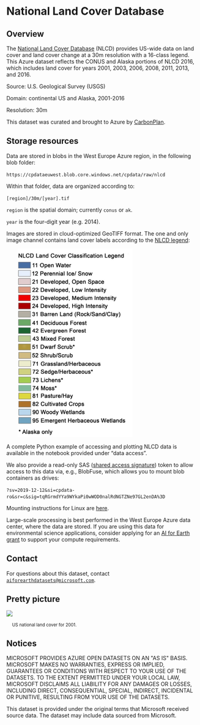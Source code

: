 # National Land Cover Database

## Overview

The [National Land Cover Database](https://www.mrlc.gov/national-land-cover-database-nlcd-2016) (NLCD) provides US-wide data on land cover and land cover change at a 30m resolution with a 16-class legend.  This Azure dataset reflects the CONUS and Alaska portions of NLCD 2016, which includes land cover for years 2001, 2003, 2006, 2008, 2011, 2013, and 2016.  

Source: U.S. Geological Survey (USGS)

Domain: continental US and Alaska, 2001-2016

Resolution: 30m

This dataset was curated and brought to Azure by [CarbonPlan](https://carbonplan.org/).


## Storage resources

Data are stored in blobs in the West Europe Azure region, in the following blob folder:

`https://cpdataeuwest.blob.core.windows.net/cpdata/raw/nlcd`

Within that folder, data are organized according to:

`[region]/30m/[year].tif`

`region` is the spatial domain; currently `conus` or `ak`.

`year` is the four-digit year (e.g. 2014).

Images are stored in cloud-optimized GeoTIFF format.  The one and only image channel contains land cover labels according to the [NLCD legend](https://www.mrlc.gov/data/legends/national-land-cover-database-2016-nlcd2016-legend):

<img src="nlcd_color_labels.jpg" style="margin-left:30px;width:300px;"/>

A complete Python example of accessing and plotting NLCD data is available in the notebook provided under &ldquo;data access&rdquo;.

We also provide a read-only SAS (<a href="https://docs.microsoft.com/en-us/azure/storage/common/storage-sas-overview">shared access signature</a>) token to allow access to this data via, e.g., BlobFuse, which allows you to mount blob containers as drives:

`?sv=2019-12-12&si=cpdata-ro&sr=c&sig=tqRGrmdYYa9WYkaPi0wWOD0nalRdNGTZNe97GL2enDA%3D`

Mounting instructions for Linux are [here](https://docs.microsoft.com/en-us/azure/storage/blobs/storage-how-to-mount-container-linux).

Large-scale processing is best performed in the West Europe Azure data center, where the data are stored.  If you are using this data for environmental science applications, consider applying for an [AI for Earth grant](http://aka.ms/ai4egrants) to support your compute requirements.


## Contact

For questions about this dataset, contact [`aiforearthdatasets@microsoft.com`](mailto:aiforearthdatasets@microsoft.com?subject=nlcd%20question).


## Pretty picture

<img src="https://ai4edatasetspublicassets.blob.core.windows.net/assets/aod_images/nlcd.png">

<p style="font-size:80%;margin-left:15px;">US national land cover for 2001.</p>

## Notices

MICROSOFT PROVIDES AZURE OPEN DATASETS ON AN "AS IS" BASIS. MICROSOFT MAKES NO WARRANTIES, EXPRESS OR IMPLIED, GUARANTEES OR CONDITIONS WITH RESPECT TO YOUR USE OF THE DATASETS. TO THE EXTENT PERMITTED UNDER YOUR LOCAL LAW, MICROSOFT DISCLAIMS ALL LIABILITY FOR ANY DAMAGES OR LOSSES, INCLUDING DIRECT, CONSEQUENTIAL, SPECIAL, INDIRECT, INCIDENTAL OR PUNITIVE, RESULTING FROM YOUR USE OF THE DATASETS. 

This dataset is provided under the original terms that Microsoft received source data. The dataset may include data sourced from Microsoft.
